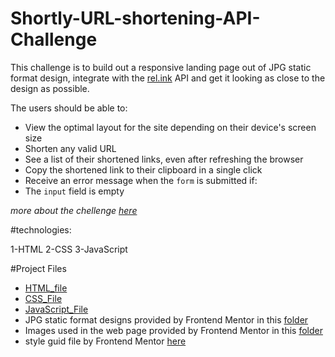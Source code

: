 # Shortly-URL-shortening-API-Challenge

This challenge is to build out a responsive landing page out of JPG static format design, integrate with the [rel.ink](https://rel.ink) API and get it looking as close to the design as possible.

The users should be able to:

- View the optimal layout for the site depending on their device's screen size
- Shorten any valid URL
- See a list of their shortened links, even after refreshing the browser
- Copy the shortened link to their clipboard in a single click
- Receive an error message when the `form` is submitted if:
- The `input` field is empty

*more about the chellenge [here](https://github.com/Enas-Ijaabo/Shortly-URL-shortening-API-Challenge/blob/master/AboutChallenge.md)*


#technologies:

1-HTML
2-CSS
3-JavaScript


#Project Files

- [HTML_file](https://github.com/Enas-Ijaabo/Shortly-URL-shortening-API-Challenge/blob/master/index.html)
- [CSS_File](https://github.com/Enas-Ijaabo/Shortly-URL-shortening-API-Challenge/blob/master/style.css)
- [JavaScript_File](https://github.com/Enas-Ijaabo/Shortly-URL-shortening-API-Challenge/blob/master/test.js)
- JPG static format designs provided by Frontend Mentor in this [folder](https://github.com/Enas-Ijaabo/Shortly-URL-shortening-API-Challenge/tree/master/design)
- Images used in the web page provided by Frontend Mentor in this [folder](https://github.com/Enas-Ijaabo/Shortly-URL-shortening-API-Challenge/tree/master/images)
- style guid file by Frontend Mentor [here](https://github.com/Enas-Ijaabo/Shortly-URL-shortening-API-Challenge/blob/master/style-guide.md)
